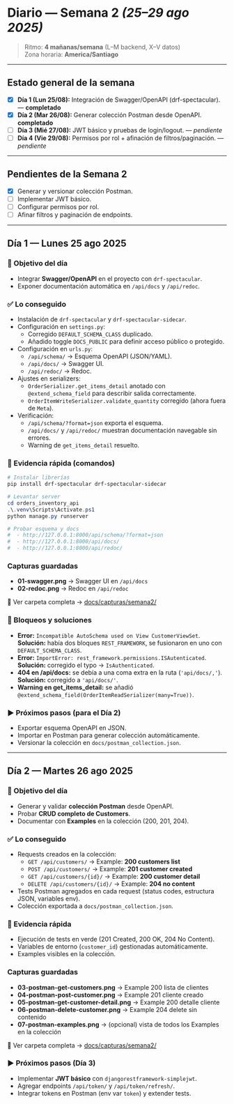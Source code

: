 # Diario — Semana 2 _(25–29 ago 2025)_

> Ritmo: **4 mañanas/semana** (L–M backend, X–V datos)  
> Zona horaria: **America/Santiago**

---

## Estado general de la semana

- [x] **Día 1 (Lun 25/08):** Integración de Swagger/OpenAPI (drf-spectacular). — **completado**
- [x] **Día 2 (Mar 26/08):** Generar colección Postman desde OpenAPI. **completado**
- [ ] **Día 3 (Mié 27/08):** JWT básico y pruebas de login/logout. — _pendiente_
- [ ] **Día 4 (Vie 29/08):** Permisos por rol + afinación de filtros/paginación. — _pendiente_
---
## Pendientes de la Semana 2
- [x] Generar y versionar colección Postman.
- [ ] Implementar JWT básico.
- [ ] Configurar permisos por rol.
- [ ] Afinar filtros y paginación de endpoints.
---

## Día 1 — Lunes 25 ago 2025

### 🎯 Objetivo del día
- Integrar **Swagger/OpenAPI** en el proyecto con `drf-spectacular`.
- Exponer documentación automática en `/api/docs` y `/api/redoc`.

### ✅ Lo conseguido
- Instalación de `drf-spectacular` y `drf-spectacular-sidecar`.
- Configuración en `settings.py`:
  - Corregido `DEFAULT_SCHEMA_CLASS` duplicado.
  - Añadido toggle `DOCS_PUBLIC` para definir acceso público o protegido.
- Configuración en `urls.py`:
  - `/api/schema/` → Esquema OpenAPI (JSON/YAML).
  - `/api/docs/` → Swagger UI.
  - `/api/redoc/` → Redoc.
- Ajustes en serializers:
  - `OrderSerializer.get_items_detail` anotado con `@extend_schema_field` para describir salida correctamente.
  - `OrderItemWriteSerializer.validate_quantity` corregido (ahora fuera de `Meta`).
- Verificación:
  - `/api/schema/?format=json` exporta el esquema.
  - `/api/docs/` y `/api/redoc/` muestran documentación navegable sin errores.
  - Warning de `get_items_detail` resuelto.

### 🧪 Evidencia rápida (comandos)
```powershell
# Instalar librerías
pip install drf-spectacular drf-spectacular-sidecar

# Levantar server
cd orders_inventory_api
.\.venv\Scripts\Activate.ps1
python manage.py runserver

# Probar esquema y docs
#  - http://127.0.0.1:8000/api/schema/?format=json
#  - http://127.0.0.1:8000/api/docs/
#  - http://127.0.0.1:8000/api/redoc/
```
### Capturas guardadas
- **01-swagger.png** → Swagger UI en `/api/docs`
- **02-redoc.png** → Redoc en `/api/redoc`

📸 Ver carpeta completa → [docs/capturas/semana2/](./capturas/semana2/)

### 🧱 Bloqueos y soluciones
- **Error:** `Incompatible AutoSchema used on View CustomerViewSet`.  
  **Solución:** había dos bloques `REST_FRAMEWORK`, se fusionaron en uno con `DEFAULT_SCHEMA_CLASS`.
- **Error:** `ImportError: rest_framework.permissions.ISAutenticated`.  
  **Solución:** corregido el typo → `IsAuthenticated`.
- **404 en /api/docs:** se debía a una coma extra en la ruta (`'api/docs/,'`).  
  **Solución:** corregido a `'api/docs/'`.
- **Warning en get_items_detail:** se añadió `@extend_schema_field(OrderItemReadSerializer(many=True))`.

### ▶️ Próximos pasos (para el Día 2)
- Exportar esquema OpenAPI en JSON.
- Importar en Postman para generar colección automáticamente.
- Versionar la colección en `docs/postman_collection.json`.

---
## Día 2 — Martes 26 ago 2025

### 🎯 Objetivo del día
- Generar y validar **colección Postman** desde OpenAPI.
- Probar **CRUD completo de Customers**.
- Documentar con **Examples** en la colección (200, 201, 204).

### ✅ Lo conseguido
- Requests creados en la colección:
  - `GET /api/customers/` → Example: **200 customers list**
  - `POST /api/customers/` → Example: **201 customer created**
  - `GET /api/customers/{id}/` → Example: **200 customer detail**
  - `DELETE /api/customers/{id}/` → Example: **204 no content**
- Tests Postman agregados en cada request (status codes, estructura JSON, variables env).
- Colección exportada a `docs/postman_collection.json`.

### 🧪 Evidencia rápida
- Ejecución de tests en verde (201 Created, 200 OK, 204 No Content).
- Variables de entorno (`customer_id`) gestionadas automáticamente.
- Examples visibles en la colección.

### Capturas guardadas
- **03-postman-get-customers.png** → Example 200 lista de clientes
- **04-postman-post-customer.png** → Example 201 cliente creado
- **05-postman-get-customer-detail.png** → Example 200 detalle cliente
- **06-postman-delete-customer.png** → Example 204 delete sin contenido
- **07-postman-examples.png** → (opcional) vista de todos los Examples en la colección

📸 Ver carpeta completa → [docs/capturas/semana2/](./capturas/semana2/)

### ▶️ Próximos pasos (Día 3)
- Implementar **JWT básico** con `djangorestframework-simplejwt`.
- Agregar endpoints `/api/token/` y `/api/token/refresh/`.
- Integrar tokens en Postman (env var `token`) y extender tests.
